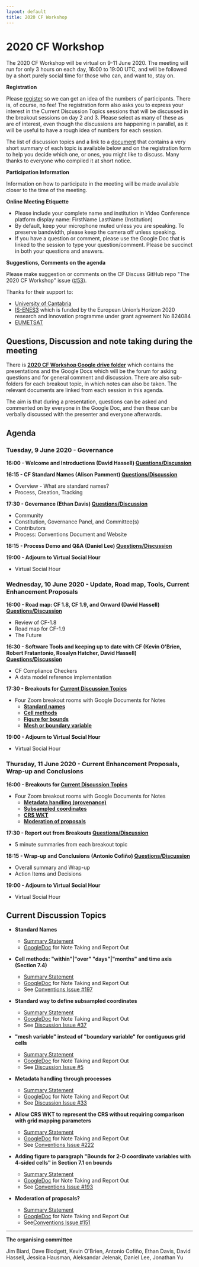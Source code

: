 ```yaml
---
layout: default
title: 2020 CF Workshop
---
```


# 2020 CF Workshop

The 2020 CF Workshop will be virtual on 9-11 June 2020.
The meeting will run for only 3 hours on each day, 16:00 to 19:00 UTC,
and will be followed by a short purely social time for those who can, and want to, stay on.

**Registration**

Please [register](https://forms.gle/RoKHT4h8hnBN23Pk7) so we can get an idea
of the numbers of participants. There is, of course, no fee!
The registration form also asks you to express your interest in the
Current Discussion Topics sessions that will be discussed in the breakout sessions
on day 2 and 3. Please select as many of these as are of interest, even though the discussions
are happening in parallel, as it will be useful to have a rough idea of numbers for each session.

The list of discussion topics and a link to a
[document](https://docs.google.com/document/d/1urPWngzDCuHTrfpA8nedGoRDVKXs5OmjqO8M6i3UZJM/edit)
that contains a very short summary of each topic is available below and on the registration
form to help you decide which one, or ones, you might like to discuss.
Many thanks to everyone who compiled it at short notice.

**Participation Information**

Information on how to participate in the meeting will be made available
closer to the time of the meeting.

**Online Meeting Etiquette**
* Please include your complete name and institution in Video Conference platform display name:
  FirstName LastName (Institution)
* By default, keep your microphone muted unless you are speaking.
  To preserve bandwidth, please keep the camera off unless speaking.
* If you have a question or comment, please use the Google Doc that is linked
  to the session to type your question/comment.
  Please be succinct in both your questions and answers.

**Suggestions, Comments on the agenda**

Please make suggestion or comments on the CF Discuss GitHub repo "The 2020 CF Workshop"
issue ([#53](https://github.com/cf-convention/discuss/issues/53)).

Thanks for their support to:
 - [University of Cantabria](https://web.unican.es/en/)
 - [IS-ENES3](https://is.enes.org/) which is funded by the European Union’s Horizon 2020 research and innovation programme under grant agreement No 824084
 - [EUMETSAT](https://www.eumetsat.int/)

## Questions, Discussion and note taking during the meeting

There is **[2020 CF Workshop Google drive
folder](https://drive.google.com/drive/folders/1LzgP7wwSzz55giCVZyk-4xiu28gp68Fg)**
which contains the presentations and the Google Docs which will be the
forum for asking questions and for general comment and
discussion. There are also sub-folders for each breakout topic, in
which notes can also be taken. The relevant documents are linked from
each session in this agenda.

The aim is that during a presentation, questions can be asked and
commented on by everyone in the Google Doc, and then these can be
verbally discussed with the presenter and everyone afterwards.

## Agenda

### Tuesday, 9 June 2020 - Governance
**16:00 - Welcome and Introductions (David Hassell) [Questions/Discussion](https://docs.google.com/document/d/1lGEnqGAiudC2t3LQzp7SPmVfsQUoqQUMapjvPBY-OkE/edit)**

**16:15 - CF Standard Names (Alison Pamment) [Questions/Discussion](https://docs.google.com/document/d/1lGEnqGAiudC2t3LQzp7SPmVfsQUoqQUMapjvPBY-OkE/edit)**
* Overview - What are standard names?
* Process, Creation, Tracking

**17:30 - Governance (Ethan Davis) [Questions/Discussion](https://docs.google.com/document/d/1lGEnqGAiudC2t3LQzp7SPmVfsQUoqQUMapjvPBY-OkE/edit)**
* Community
* Constitution, Governance Panel, and Committee(s)
* Contributors
* Process: Conventions Document and Website

**18:15 - Process Demo and Q&A (Daniel Lee) [Questions/Discussion](https://docs.google.com/document/d/1lGEnqGAiudC2t3LQzp7SPmVfsQUoqQUMapjvPBY-OkE/edit)**

**19:00 - Adjourn to Virtual Social Hour**
* Virtual Social Hour

### Wednesday, 10 June 2020 - Update, Road map, Tools, Current Enhancement Proposals
**16:00 - Road map: CF 1.8, CF 1.9, and Onward (David Hassell) [Questions/Discussion](https://docs.google.com/document/d/1lGEnqGAiudC2t3LQzp7SPmVfsQUoqQUMapjvPBY-OkE/edit)**
* Review of CF-1.8
* Road map for CF-1.9
* The Future

**16:30 - Software Tools and keeping up to date with CF (Kevin O'Brien, Robert Fratantonio, Rosalyn Hatcher, David Hassell) [Questions/Discussion](https://docs.google.com/document/d/1lGEnqGAiudC2t3LQzp7SPmVfsQUoqQUMapjvPBY-OkE/edit)**
* CF Compliance Checkers
* A data model reference implementation

**17:30 - Breakouts for [Current Discussion Topics](#current-discussion-topics)**
* Four Zoom breakout rooms with Google Documents for Notes
  * **[Standard names](https://drive.google.com/drive/folders/1n6oM1aricNnwddUfaA28s3LHKVgGd_1J)**
  * **[Cell methods](https://drive.google.com/drive/folders/16nI5kuEuft1s2y53rLOjocswVGUwe06c)**
  * **[Figure for bounds](https://drive.google.com/drive/folders/1SP8fhITvMosXcnRWLGSRqACHCWxDkqQ2)**
  * **[Mesh or boundary variable](https://drive.google.com/drive/folders/1cR5iWfXox4cgOomIr7CoICERj0OXuRsh)**
 
**19:00 - Adjourn to Virtual Social Hour**
* Virtual Social Hour

### Thursday, 11 June 2020 - Current Enhancement Proposals, Wrap-up and Conclusions
**16:00 - Breakouts for [Current Discussion Topics](#current-discussion-topics)**
* Four Zoom breakout rooms with Google Documents for Notes
  * **[Metadata handling (provenance)](https://drive.google.com/drive/folders/1rVxkdFzFuya7rF0VlSeCE_xqZ8RDWj78)**
  * **[Subsampled coordinates](https://drive.google.com/drive/folders/1lCibg2P8W9J-Aag0SxOcxIC2SFgnsoH_)**
  * **[CRS WKT](https://drive.google.com/drive/folders/1NU0P_2YQ-YevGiUc7PjiRtZ2MI04Qtio)**
  * **[Moderation of proposals](https://drive.google.com/drive/folders/1_XSieZc9IewaFgjzLyuXHaltnb5tqZob)**
   
**17:30 - Report out from Breakouts [Questions/Discussion](https://docs.google.com/document/d/1lGEnqGAiudC2t3LQzp7SPmVfsQUoqQUMapjvPBY-OkE/edit)**
* 5 minute summaries from each breakout topic

**18:15 - Wrap-up and Conclusions (Antonio Cofiño) [Questions/Discussion](https://docs.google.com/document/d/1lGEnqGAiudC2t3LQzp7SPmVfsQUoqQUMapjvPBY-OkE/edit)**
* Overall summary and Wrap-up
* Action Items and Decisions

**19:00 - Adjourn to Virtual Social Hour**
* Virtual Social Hour

## Current Discussion Topics

* **Standard Names**
  * [Summary Statement](https://docs.google.com/document/d/1urPWngzDCuHTrfpA8nedGoRDVKXs5OmjqO8M6i3UZJM/edit#heading=h.uz8gofyci4rg)
  * [GoogleDoc](https://drive.google.com/drive/folders/1n6oM1aricNnwddUfaA28s3LHKVgGd_1J) for Note Taking and Report Out
  
* **Cell methods: "within"\|"over" "days"\|"months" and time axis (Section 7.4)**
  * [Summary Statement](https://docs.google.com/document/d/1urPWngzDCuHTrfpA8nedGoRDVKXs5OmjqO8M6i3UZJM/edit#heading=h.jykkruknxpn1)
  * [GoogleDoc](https://drive.google.com/drive/folders/16nI5kuEuft1s2y53rLOjocswVGUwe06c) for Note Taking and Report Out
  * See [Conventions Issue #197](https://github.com/cf-convention/cf-conventions/issues/197)
 
* **Standard way to define subsampled coordinates**
  * [Summary Statement](https://docs.google.com/document/d/1urPWngzDCuHTrfpA8nedGoRDVKXs5OmjqO8M6i3UZJM/edit#heading=h.npjzrt8h11om) 
  * [GoogleDoc](https://drive.google.com/drive/folders/1lCibg2P8W9J-Aag0SxOcxIC2SFgnsoH_) for Note Taking and Report Out
  * See [Discussion Issue #37](https://github.com/cf-convention/discuss/issues/37)
 
* **"mesh variable" instead of "boundary variable" for contiguous grid cells**
  * [Summary Statement](https://docs.google.com/document/d/1urPWngzDCuHTrfpA8nedGoRDVKXs5OmjqO8M6i3UZJM/edit#heading=h.7u2qc3amtkb) 
  * [GoogleDoc](https://drive.google.com/drive/folders/1cR5iWfXox4cgOomIr7CoICERj0OXuRsh) for Note Taking and Report Out
  * See [Discussion Issue #5](https://github.com/cf-convention/discuss/issues/5)
 
* **Metadata handling through processes**
  * [Summary Statement](https://docs.google.com/document/d/1urPWngzDCuHTrfpA8nedGoRDVKXs5OmjqO8M6i3UZJM/edit#heading=h.4k5u5woia0ke) 
  * [GoogleDoc](https://drive.google.com/drive/folders/1rVxkdFzFuya7rF0VlSeCE_xqZ8RDWj78) for Note Taking and Report Out
  * See [Discussion Issue #33](https://github.com/cf-convention/discuss/issues/33)
 
* **Allow CRS WKT to represent the CRS without requiring comparison with grid mapping parameters**
  * [Summary Statement](https://docs.google.com/document/d/1urPWngzDCuHTrfpA8nedGoRDVKXs5OmjqO8M6i3UZJM/edit#heading=h.ao5tcxspvnmy) 
  * [GoogleDoc](https://drive.google.com/drive/folders/1NU0P_2YQ-YevGiUc7PjiRtZ2MI04Qtio) for Note Taking and Report Out
  * See [Conventions Issue #222](https://github.com/cf-convention/cf-conventions/issues/222)
 
* **Adding figure to paragraph "Bounds for 2-D coordinate variables with 4-sided cells" in Section 7.1 on bounds**
  * [Summary Statement](https://docs.google.com/document/d/1urPWngzDCuHTrfpA8nedGoRDVKXs5OmjqO8M6i3UZJM/edit#heading=h.wpbusqqe4vz2) 
  * [GoogleDoc](https://drive.google.com/drive/folders/1SP8fhITvMosXcnRWLGSRqACHCWxDkqQ2) for Note Taking and Report Out
  * See [Conventions Issue #193](https://github.com/cf-convention/cf-conventions/issues/193)
 
* **Moderation of proposals?**
  * [Summary Statement](https://docs.google.com/document/d/1urPWngzDCuHTrfpA8nedGoRDVKXs5OmjqO8M6i3UZJM/edit#heading=h.jof6l6da7mbf)
  * [GoogleDoc](https://drive.google.com/drive/folders/1_XSieZc9IewaFgjzLyuXHaltnb5tqZob) for Note Taking and Report Out
  * See[Conventions Issue #151](https://github.com/cf-convention/cf-conventions/issues/151)

-----

**The organising committee**

Jim Biard, Dave Blodgett, Kevin O'Brien, Antonio Cofiño, Ethan Davis,
David Hassell, Jessica Hausman, Aleksandar Jelenak, Daniel Lee,
Jonathan Yu